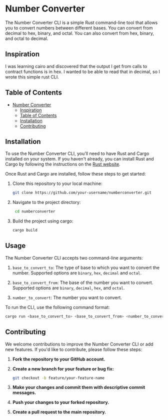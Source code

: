 # Number Converter

The Number Converter CLI is a simple Rust command-line tool that allows you to convert numbers between different bases. You can convert from decimal to hex, binary, and octal. You can also convert from hex, binary, and octal to decimal.

## Inspiration

I was learning cairo and discovered that the output I get from calls to contract functions is in hex. I wanted to be able to read that in decimal, so I wrote this simple rust CLI.

## Table of Contents

- [Number Converter](#number-converter)
  - [Inspiration](#inspiration)
  - [Table of Contents](#table-of-contents)
  - [Installation](#installation)
  - [Contributing](#contributing)

## Installation

To use the Number Converter CLI, you'll need to have Rust and Cargo installed on your system. If you haven't already, you can install Rust and Cargo by following the instructions on the [Rust website](https://www.rust-lang.org/tools/install).

Once Rust and Cargo are installed, follow these steps to get started:

1. Clone this repository to your local machine:

   ```bash
   git clone https://github.com/your-username/numberconverter.git
   ```

2. Navigate to the project directory:

   ```bash
    cd numberconverter
    ```

3. Build the project using cargo:

    ```bash
    cargo build
    ```

## Usage

The Number Converter CLI accepts two command-line arguments:

1. `base_to_convert_to`: The type of base to which you want to convert the number. Supported options are `binary`, `hex`, `decimal` and `octal`.

2. `base_to_convert_from`: The base of the number you want to convert. Supported options are `binary`, `decimal`, `hex`, and `octal`.

3. `number_to_convert`: The number you want to convert.

To run the CLI, use the following command format:

```bash
cargo run <base_to_convert_to> <base_to_convert_from> <number_to_convert>
```

## Contributing

We welcome contributions to improve the Number Converter CLI or add new features. If you'd like to contribute, please follow these steps:

1. **Fork the repository to your GitHub account.**

2. **Create a new branch for your feature or bug fix:**

   ```bash
   git checkout -b feature/your-feature-name
   ```

3. **Make your changes and commit them with descriptive commit messages.**

4. **Push your changes to your forked repository.**

5. **Create a pull request to the main repository.**
